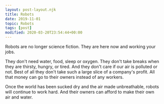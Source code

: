 ```yaml
---
layout: post-layout.njk
title: Robots
date: 2019-11-01
topic: Robots
tags: [post]
modified: 2020-03-20T23:54:44+00:00
---
```


<!-- Excerpt Start -->Robots are no longer science fiction. They are here now and working your jobs.<!-- Excerpt End -->

They don't need water, food, sleep or oxygen. They don't take breaks when they are thirsty, hungry, or tired. And they don't care if our air is polluted or not. Best of all they don't take such a large slice of a company's profit. All that money can go to their owners instead of any workers.

Once the world has been sucked dry and the air made unbreathable, robots will continue to work hard. And their owners can afford to make their own air and water.
